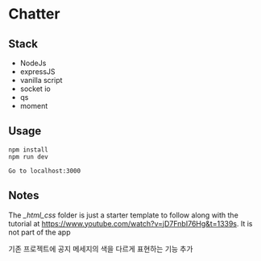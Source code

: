 # Chatter

## Stack

- NodeJs
- expressJS
- vanilla script
- socket io
- qs
- moment

## Usage

```
npm install
npm run dev

Go to localhost:3000
```

## Notes

The _\_html_css_ folder is just a starter template to follow along with the tutorial at https://www.youtube.com/watch?v=jD7FnbI76Hg&t=1339s. It is not part of the app

기존 프로젝트에 공지 메세지의 색을 다르게 표현하는 기능 추가

